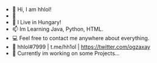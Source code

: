 - 👋 Hi, I am hhlol!
- 👀 
- 🌱 I Live in Hungary!
- 📫 Im Learning Java, Python, HTML.
- 💻 Feel free to contact me anywhere about everything.
- 🎈 hhlol#7999 | t.me/hh1ol | https://twitter.com/ogzaxay
- 🎯 Currently im working on some Projects...
